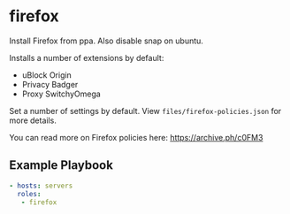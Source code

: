 firefox
=========

Install Firefox from ppa. Also disable snap on ubuntu.

Installs a number of extensions by default:
- uBlock Origin
- Privacy Badger
- Proxy SwitchyOmega

Set a number of settings by default. View `files/firefox-policies.json` for more details.

You can read more on Firefox policies here: https://archive.ph/c0FM3

Example Playbook
----------------


```yml
- hosts: servers
  roles:
   - firefox
```
